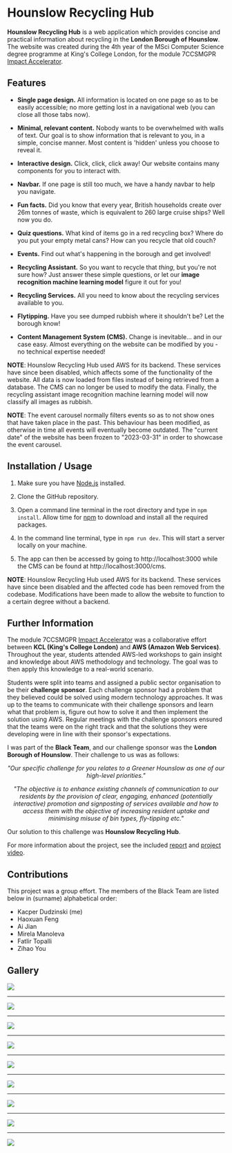 # Hounslow Recycling Hub

**Hounslow Recycling Hub** is a web application which provides concise and
practical information about recycling in the **London Borough of Hounslow**. The
website was created during the 4th year of the MSci Computer Science degree
programme at King's College London, for the module 7CCSMGPR [Impact
Accelerator](https://www.kcl.ac.uk/informatics/engagement/impact-accelerator). 

## Features

* **Single page design.** All information is located on one page so as to be
  easily accessible; no more getting lost in a navigational web (you can close
  all those tabs now).

* **Minimal, relevant content.** Nobody wants to be overwhelmed with walls of
  text. Our goal is to show information that is relevant to you, in a simple,
  concise manner. Most content is 'hidden' unless you choose to reveal it.

* **Interactive design.** Click, click, click away! Our website contains many
  components for you to interact with. 

* **Navbar.** If one page is still too much, we have a handy navbar to help you
  navigate.

* **Fun facts.** Did you know that every year, British households create over
  26m tonnes of waste, which is equivalent to 260 large cruise ships? Well now
  you do.

* **Quiz questions.** What kind of items go in a red recycling box? Where do you
  put your empty metal cans? How can you recycle that old couch?

* **Events.** Find out what's happening in the borough and get involved!

* **Recycling Assistant.** So you want to recycle that *thing*, but you're not
  sure how? Just answer these simple questions, or let our **image recognition
  machine learning model** figure it out for you!   

* **Recycling Services.** All you need to know about the recycling services
  available to you.

* **Flytipping.** Have you see dumped rubbish where it shouldn't be? Let the
  borough know!

* **Content Management System (CMS).** Change is inevitable... and in our case
  easy. Almost everything on the website can be modified by you - no technical
  expertise needed!

**NOTE**: Hounslow Recycling Hub used AWS for its backend. These services have
since been disabled, which affects some of the functionality of the website. All
data is now loaded from files instead of being retrieved from a database. The
CMS can no longer be used to modify the data. Finally, the recycling assistant
image recognition machine learning model will now classify all images as
rubbish. 

**NOTE**: The event carousel normally filters events so as to not show ones that
have taken place in the past. This behaviour has been modified, as otherwise in
time all events will eventually become outdated. The "current date" of the
website has been frozen to "2023-03-31" in order to showcase the event carousel.

## Installation / Usage

1. Make sure you have [Node.js](https://nodejs.org/en) installed.

2. Clone the GitHub repository.

3. Open a command line terminal in the root directory and type in `npm install`.
Allow time for
[npm](https://nodejs.org/en/learn/getting-started/an-introduction-to-the-npm-package-manager)
to download and install all the required packages.

4. In the command line terminal, type in `npm run dev`. This will start a server
locally on your machine.

5. The app can then be accessed by going to http://localhost:3000 while the CMS
can be found at http://localhost:3000/cms.

**NOTE**: Hounslow Recycling Hub used AWS for its backend. These services have
since been disabled and the affected code has been removed from the codebase.
Modifications have been made to allow the website to function to a certain
degree without a backend.

## Further Information

The module 7CCSMGPR [Impact
Accelerator](https://www.kcl.ac.uk/informatics/engagement/impact-accelerator)
was a collaborative effort between **KCL (King's College London)** and **AWS
(Amazon Web Services)**. Throughout the year, students attended AWS-led
workshops to gain insight and knowledge about AWS methodology and technology.
The goal was to then apply this knowledge to a real-world scenario.

Students were split into teams and assigned a public sector organisation to be
their **challenge sponsor**. Each challenge sponsor had a problem that they
believed could be solved using modern technology approaches. It was up to the
teams to communicate with their challenge sponsors and learn what that problem
is, figure out how to solve it and then implement the solution using AWS.
Regular meetings with the challenge sponsors ensured that the teams were on the
right track and that the solutions they were developing were in line with their
sponsor's expectations. 

I was part of the **Black Team**, and our challenge sponsor was the **London
Borough of Hounslow**. Their challenge to us was as follows:

<p align="center"><i>
"Our specific challenge for you relates to a Greener Hounslow as one of our
high-level priorities."
</i></p>

<p align="center"><i>
"The objective is to enhance existing channels of communication to our residents
by the provision of clear, engaging, enhanced (potentially interactive)
promotion and signposting of services available and how to access them with the
objective of increasing resident uptake and minimising misuse of bin types,
fly-tipping etc."
</i></p>

Our solution to this challenge was **Hounslow Recycling Hub**.

For more information about the project, see the included [report](/report.pdf)
and [project video](https://www.youtube.com/watch?v=nN0HIbI2EKQ).

## Contributions

This project was a group effort. The members of the Black Team are listed below
in (surname) alphabetical order:

* Kacper Dudzinski (me)
* Haoxuan Feng
* Ai Jian
* Mirela Manoleva
* Fatlir Topalli
* Zihao You

## Gallery

![](https://github.com/Meezeus/hounslow-recycling-hub/blob/3ea949190c5e879967d55868434f16afd85865a0/gallery/image-1.png?raw=true)

<hr />

![](https://github.com/Meezeus/hounslow-recycling-hub/blob/3ea949190c5e879967d55868434f16afd85865a0/gallery/image-2.png?raw=true)

<hr />

![](https://github.com/Meezeus/hounslow-recycling-hub/blob/3ea949190c5e879967d55868434f16afd85865a0/gallery/image-3.jpg?raw=true)

<hr />

![](https://github.com/Meezeus/hounslow-recycling-hub/blob/3ea949190c5e879967d55868434f16afd85865a0/gallery/image-4.png?raw=true)

<hr />

![](https://github.com/Meezeus/hounslow-recycling-hub/blob/3ea949190c5e879967d55868434f16afd85865a0/gallery/image-5.jpg?raw=true)

<hr />

![](https://github.com/Meezeus/hounslow-recycling-hub/blob/3ea949190c5e879967d55868434f16afd85865a0/gallery/image-6.jpg?raw=true)

<hr />

![](https://github.com/Meezeus/hounslow-recycling-hub/blob/3ea949190c5e879967d55868434f16afd85865a0/gallery/image-7.jpg?raw=true)

<hr />

![](https://github.com/Meezeus/hounslow-recycling-hub/blob/3ea949190c5e879967d55868434f16afd85865a0/gallery/image-8.jpg?raw=true)

<hr />

![](https://github.com/Meezeus/hounslow-recycling-hub/blob/3ea949190c5e879967d55868434f16afd85865a0/gallery/image-9.jpg?raw=true)
